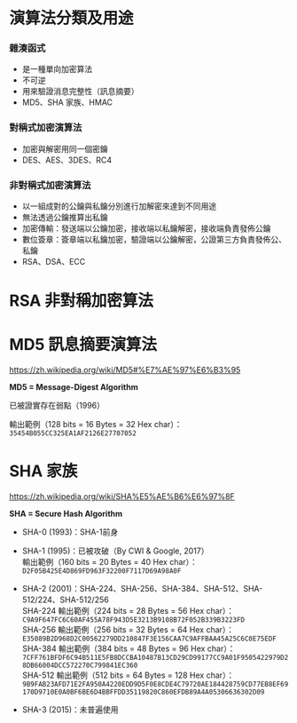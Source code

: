 演算法分類及用途
================

### 雜湊函式

- 是一種單向加密算法
- 不可逆
- 用來驗證消息完整性（訊息摘要）
- MD5、SHA 家族、HMAC


### 對稱式加密演算法

- 加密與解密用同一個密鑰
- DES、AES、3DES、RC4


### 非對稱式加密演算法

- 以一組成對的公鑰與私鑰分別進行加解密來達到不同用途
- 無法透過公鑰推算出私鑰
- 加密傳輸：發送端以公鑰加密，接收端以私鑰解密，接收端負責發佈公鑰
- 數位簽章：簽章端以私鑰加密，驗證端以公鑰解密，公證第三方負責發佈公、私鑰
- RSA、DSA、ECC



RSA 非對稱加密算法
==================



MD5 訊息摘要演算法
==================

https://zh.wikipedia.org/wiki/MD5#%E7%AE%97%E6%B3%95

**MD5 = Message-Digest Algorithm**

已被證實存在弱點（1996）

輸出範例（128 bits = 16 Bytes = 32 Hex char）：`35454B055CC325EA1AF2126E27707052`


SHA 家族
========

https://zh.wikipedia.org/wiki/SHA%E5%AE%B6%E6%97%8F

**SHA = Secure Hash Algorithm**

- SHA-0 (1993)：SHA-1前身  
  
- SHA-1 (1995)：已被攻破（By CWI & Google, 2017）  
  輸出範例（160 bits = 20 Bytes = 40 Hex char）：`D2F05B425E4D869FD963F32200F7117D69A98A0F`
  
- SHA-2 (2001)：SHA-224、SHA-256、SHA-384、SHA-512、SHA-512/224、SHA-512/256  
  SHA-224 輸出範例（224 bits = 28 Bytes = 56 Hex char）：`C9A9F647FC6C60AF455A78F943D5E3213B9108B72F052B339B3223FD`  
  SHA-256 輸出範例（256 bits = 32 Bytes = 64 Hex char）：`E35089B2D968D2C00562279DD210847F3E156CAA7C9AFFBAA45A25C6C0E75EDF`  
  SHA-384 輸出範例（384 bits = 48 Bytes = 96 Hex char）：`7CFF761BFDF6C94B511E5FB8DCCBA10487B13CD29CD99177CC9A01F9505422979D28DB66004DCC572270C799841EC360`  
  SHA-512 輸出範例（512 bits = 64 Bytes = 128 Hex char）：`9B9FAB23AFD71E2FA950A4220EDD9D5F0E8CDE4C79720AE184428759CD77EB8EF69170D9710E0A0BF6BE6D4BBFFDD35119820C860EFDB89A4A05306636302D09`  
  
- SHA-3 (2015)：未普遍使用

